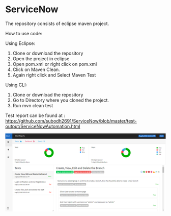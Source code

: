 # ServiceNow

The repository consists of eclipse maven project.

How to use code:

Using Eclipse:

1. Clone or download the repository
2. Open the project in eclipse
3. Open pom.xml or right click on pom.xml
4. Click on Maven Clean.
5. Again right click and Select Maven Test

Using CLI:

1. Clone or download the repository
2. Go to Directory where you cloned the project.
3. Run mvn clean test

Test report can be found at : https://github.com/subodh2691/ServiceNow/blob/master/test-output/ServiceNowAutomation.html

![alt text](https://github.com/subodh2691/ServiceNow/blob/master/test-output/Report.png)